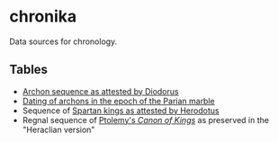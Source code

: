# chronika

Data sources for chronology.

## Tables

- [Archon sequence as attested by Diodorus](tables/archons.csv)
- [Dating of archons in the epoch of the Parian marble](tables/pmarchons.csv)
- Sequence of [Spartan kings as attested by Herodotus](tables/spartankings.csv)
- Regnal sequence of [Ptolemy's *Canon of Kings*](tables/ptolemyseq.csv) as preserved in the "Heraclian version"
